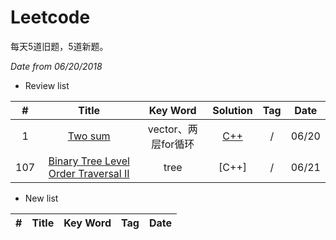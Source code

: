 # Leetcode

每天5道旧题，5道新题。

*Date from 06/20/2018*

* Review list

| # | Title | Key Word | Solution | Tag | Date |
| :------: | :------: | :------:| :------: | :------: | :------: |
| 1 | [Two sum](https://leetcode.com/problems/two-sum/description/) | vector、两层for循环 | [C++](https://github.com/melodybabee/Leetcode/blob/master/1.TwoSum.cpp) | / | 06/20 |
| 107 | [Binary Tree Level Order Traversal II](https://leetcode.com/problems/binary-tree-level-order-traversal-ii/description/) | tree | [C++] | / | 06/21 |


* New list

| # | Title | Key Word | Tag | Date |
| :------: | :------: | :------:| :------: | :------: |
